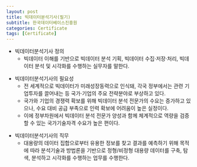 ```yaml
---
layout: post
title: 빅데이터분석기사(필기)
subtitle: 한국데이터베이스진흥원
categories: Certificate
tags: [Certificate]
---
```


* 빅데이터분석기사 정의
  * 빅데이터 이해를 기반으로 빅데이터 분석 기획, 빅데이터 수집·저장·처리, 빅데이터 분석 및 시각화를 수행하는 실무자를 말한다.
  <p>
* 빅데이터분석기사의 필요성
  * 전 세계적으로 빅데이터가 미래성장동력으로 인식돼, 각국 정부에서는 관련 기업투자를 끌어내는 등 국가·기업의 주요 전략분야로 부상하고 있다.
  * 국가와 기업의 경쟁력 확보를 위해 빅데이터 분석 전문가의 수요는 증가하고 있으나, 수요 대비 공급 부족으로 인력 확보에 어려움이 높은 실정이다.
  * 이에 정부차원에서 빅데이터 분석 전문가 양성과 함께 체계적으로 역량을 검증할 수 있는 국가기술자격 수요가 높은 편이다.
  <p>
* 빅데이터분석기사의 직무
  * 대용량의 데이터 집합으로부터 유용한 정보를 찾고 결과를 예측하기 위해 목적에 따라 분석기술과 방법론을 기반으로 정형/비정형 대용량 데이터를 구축, 탐색, 분석하고 시각화를 수행하는 업무를 수행한다.